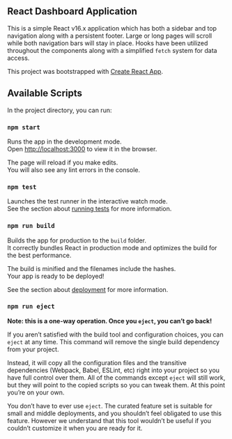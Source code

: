 ## React Dashboard Application
This is a simple React v16.x application which has both a sidebar and top navigation
along with a persistent footer. Large or long pages will scroll 
while both navigation bars will stay in place. Hooks have been utilized 
throughout the components along with a simplified `fetch` system for data
access. 

This project was bootstrapped with [Create React App](https://github.com/facebook/create-react-app).

## Available Scripts

In the project directory, you can run:

### `npm start`

Runs the app in the development mode.<br />
Open [http://localhost:3000](http://localhost:3000) to view it in the browser.

The page will reload if you make edits.<br />
You will also see any lint errors in the console.

### `npm test`

Launches the test runner in the interactive watch mode.<br />
See the section about [running tests](https://facebook.github.io/create-react-app/docs/running-tests) for more information.

### `npm run build`

Builds the app for production to the `build` folder.<br />
It correctly bundles React in production mode and optimizes the build for the best performance.

The build is minified and the filenames include the hashes.<br />
Your app is ready to be deployed!

See the section about [deployment](https://facebook.github.io/create-react-app/docs/deployment) for more information.

### `npm run eject`

**Note: this is a one-way operation. Once you `eject`, you can’t go back!**

If you aren’t satisfied with the build tool and configuration choices, you can `eject` at any time. This command will remove the single build dependency from your project.

Instead, it will copy all the configuration files and the transitive dependencies (Webpack, Babel, ESLint, etc) right into your project so you have full control over them. All of the commands except `eject` will still work, but they will point to the copied scripts so you can tweak them. At this point you’re on your own.

You don’t have to ever use `eject`. The curated feature set is suitable for small and middle deployments, and you shouldn’t feel obligated to use this feature. However we understand that this tool wouldn’t be useful if you couldn’t customize it when you are ready for it.

[comment]: <> (## Learn More)

[comment]: <> (You can learn more in the [Create React App documentation]&#40;https://facebook.github.io/create-react-app/docs/getting-started&#41;.)

[comment]: <> (To learn React, check out the [React documentation]&#40;https://reactjs.org/&#41;.)

[comment]: <> (### Code Splitting)

[comment]: <> (This section has moved here: https://facebook.github.io/create-react-app/docs/code-splitting)

[comment]: <> (### Analyzing the Bundle Size)

[comment]: <> (This section has moved here: https://facebook.github.io/create-react-app/docs/analyzing-the-bundle-size)

[comment]: <> (### Making a Progressive Web App)

[comment]: <> (This section has moved here: https://facebook.github.io/create-react-app/docs/making-a-progressive-web-app)

[comment]: <> (### Advanced Configuration)

[comment]: <> (This section has moved here: https://facebook.github.io/create-react-app/docs/advanced-configuration)

[comment]: <> (### Deployment)

[comment]: <> (This section has moved here: https://facebook.github.io/create-react-app/docs/deployment)

[comment]: <> (### `npm run build` fails to minify)

[comment]: <> (This section has moved here: https://facebook.github.io/create-react-app/docs/troubleshooting#npm-run-build-fails-to-minify)
